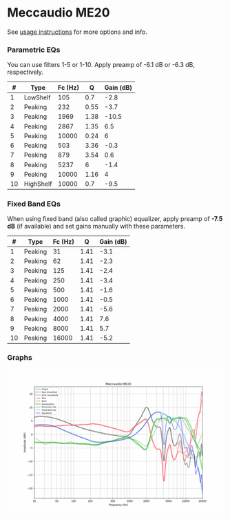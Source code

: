 # Meccaudio ME20
See [usage instructions](https://github.com/jaakkopasanen/AutoEq#usage) for more options and info.

### Parametric EQs
You can use filters 1-5 or 1-10. Apply preamp of -6.1 dB or -6.3 dB, respectively.

|   # | Type      |   Fc (Hz) |    Q |   Gain (dB) |
|-----|-----------|-----------|------|-------------|
|   1 | LowShelf  |       105 | 0.7  |        -2.8 |
|   2 | Peaking   |       232 | 0.55 |        -3.7 |
|   3 | Peaking   |      1969 | 1.38 |       -10.5 |
|   4 | Peaking   |      2867 | 1.35 |         6.5 |
|   5 | Peaking   |     10000 | 0.24 |         6   |
|   6 | Peaking   |       503 | 3.36 |        -0.3 |
|   7 | Peaking   |       879 | 3.54 |         0.6 |
|   8 | Peaking   |      5237 | 6    |        -1.4 |
|   9 | Peaking   |     10000 | 1.16 |         4   |
|  10 | HighShelf |     10000 | 0.7  |        -9.5 |

### Fixed Band EQs
When using fixed band (also called graphic) equalizer, apply preamp of **-7.5 dB** (if available) and set gains manually with these parameters.

|   # | Type    |   Fc (Hz) |    Q |   Gain (dB) |
|-----|---------|-----------|------|-------------|
|   1 | Peaking |        31 | 1.41 |        -3.1 |
|   2 | Peaking |        62 | 1.41 |        -2.3 |
|   3 | Peaking |       125 | 1.41 |        -2.4 |
|   4 | Peaking |       250 | 1.41 |        -3.4 |
|   5 | Peaking |       500 | 1.41 |        -1.6 |
|   6 | Peaking |      1000 | 1.41 |        -0.5 |
|   7 | Peaking |      2000 | 1.41 |        -5.6 |
|   8 | Peaking |      4000 | 1.41 |         7.6 |
|   9 | Peaking |      8000 | 1.41 |         5.7 |
|  10 | Peaking |     16000 | 1.41 |        -5.2 |

### Graphs
![](./Meccaudio%20ME20.png)
